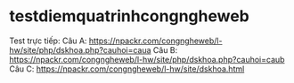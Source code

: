 # testdiemquatrinhcongngheweb

Test trực tiếp:
  Câu A: https://npackr.com/congngheweb/l-hw/site/php/dskhoa.php?cauhoi=caua
  Câu B: https://npackr.com/congngheweb/l-hw/site/php/dskhoa.php?cauhoi=caub
  Câu C: https://npackr.com/congngheweb/l-hw/site/dskhoa.html
